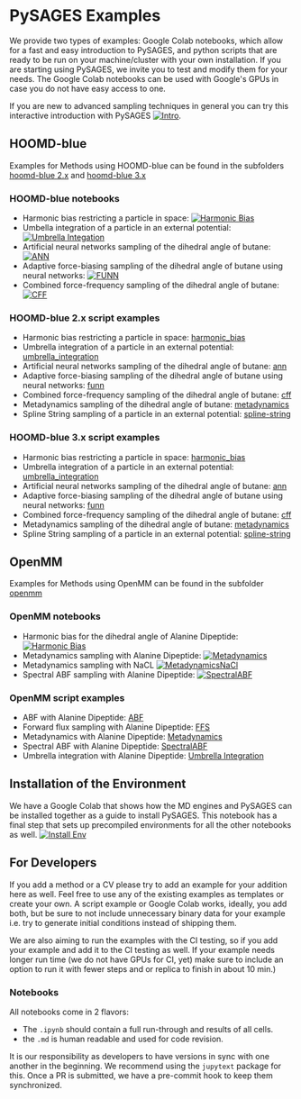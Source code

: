 # PySAGES Examples

We provide two types of examples: Google Colab notebooks, which allow for a fast and easy introduction to PySAGES,
and python scripts that are ready to be run on your machine/cluster with your own installation.
If you are starting using PySAGES, we invite you to test and modify them for your needs.
The Google Colab notebooks can be used with Google's GPUs in case you do not have easy access to one.

If you are new to advanced sampling techniques in general you can try this interactive introduction with PySAGES [![Intro](https://colab.research.google.com/assets/colab-badge.svg)](https://colab.research.google.com/github/SSAGESLabs/PySAGES/blob/main/examples/Advanced_Sampling_Introduction.ipynb).

## HOOMD-blue

Examples for Methods using HOOMD-blue can be found in the subfolders [hoomd-blue 2.x](hoomd-blue) and [hoomd-blue 3.x](hoomd3)

### HOOMD-blue notebooks

- Harmonic bias restricting a particle in space: [![Harmonic Bias](https://colab.research.google.com/assets/colab-badge.svg)](https://colab.research.google.com/github/SSAGESLabs/PySAGES/blob/main/examples/hoomd-blue/harmonic_bias/Harmonic_Bias.ipynb)
- Umbella integration of a particle in an external potential: [![Umbrella Integation](https://colab.research.google.com/assets/colab-badge.svg)](https://colab.research.google.com/github/SSAGESLabs/PySAGES/blob/main/examples/hoomd-blue/umbrella_integration/Umbrella_Integration.ipynb)
- Artificial neural networks sampling of the dihedral angle of butane: [![ANN](https://colab.research.google.com/assets/colab-badge.svg)](https://colab.research.google.com/github/SSAGESLabs/PySAGES/blob/main/examples/hoomd-blue/ann/Butane_ANN.ipynb)
- Adaptive force-biasing sampling of the dihedral angle of butane using neural networks: [![FUNN](https://colab.research.google.com/assets/colab-badge.svg)](https://colab.research.google.com/github/SSAGESLabs/PySAGES/blob/main/examples/hoomd-blue/funn/Butane_FUNN.ipynb)
- Combined force-frequency sampling of the dihedral angle of butane: [![CFF](https://colab.research.google.com/assets/colab-badge.svg)](https://colab.research.google.com/github/SSAGESLabs/PySAGES/blob/main/examples/hoomd-blue/cff/Butane_CFF.ipynb)

### HOOMD-blue 2.x script examples

- Harmonic bias restricting a particle in space: [harmonic_bias](hoomd-blue/harmonic_bias)
- Umbrella integration of a particle in an external potential: [umbrella_integration](hoomd-blue/umbrella_integration)
- Artificial neural networks sampling of the dihedral angle of butane: [ann](hoomd-blue/ann/butane_ann.py)
- Adaptive force-biasing sampling of the dihedral angle of butane using neural networks: [funn](hoomd-blue/funn/butane.py)
- Combined force-frequency sampling of the dihedral angle of butane: [cff](hoomd-blue/cff/butane.py)
- Metadynamics sampling of the dihedral angle of butane: [metadynamics](hoomd-blue/metad/butane.py)
- Spline String sampling of a particle in an external potential: [spline-string](hoomd-blue/string/spline_string.py)

### HOOMD-blue 3.x script examples

- Harmonic bias restricting a particle in space: [harmonic_bias](hoomd3/harmonic_bias)
- Umbrella integration of a particle in an external potential: [umbrella_integration](hoomd3/umbrella_integration)
- Artificial neural networks sampling of the dihedral angle of butane: [ann](hoomd3/ann/butane_ann.py)
- Adaptive force-biasing sampling of the dihedral angle of butane using neural networks: [funn](hoomd3/funn/butane.py)
- Combined force-frequency sampling of the dihedral angle of butane: [cff](hoomd3/cff/butane.py)
- Metadynamics sampling of the dihedral angle of butane: [metadynamics](hoomd3/metad/butane.py)
- Spline String sampling of a particle in an external potential: [spline-string](hoomd3/string/spline_string.py)

## OpenMM

Examples for Methods using OpenMM can be found in the subfolder [openmm](openmm)

### OpenMM notebooks

- Harmonic bias for the dihedral angle of Alanine Dipeptide: [![Harmonic Bias](https://colab.research.google.com/assets/colab-badge.svg)](https://colab.research.google.com/github/SSAGESLabs/PySAGES/blob/main/examples/openmm/Harmonic_Bias.ipynb)
- Metadynamics sampling with Alanine Dipeptide: [![Metadynamics](https://colab.research.google.com/assets/colab-badge.svg)](https://colab.research.google.com/github/SSAGESLabs/PySAGES/blob/main/examples/openmm/metad/Metadynamics-ADP.ipynb)
- Metadynamics sampling with NaCL [![MetadynamicsNaCl](https://colab.research.google.com/assets/colab-badge.svg)](https://colab.research.google.com/github/SSAGESLabs/PySAGES/blob/main/examples/openmm/metad/nacl/Metadynamics_NaCl.ipynb)
- Spectral ABF sampling with Alanine Dipeptide: [![SpectralABF](https://colab.research.google.com/assets/colab-badge.svg)](https://colab.research.google.com/github/SSAGESLabs/PySAGES/blob/main/examples/openmm/spectral_abf/ADP_SpectralABF.ipynb)

### OpenMM script examples

- ABF with Alanine Dipeptide: [ABF](openmm/abf/alanine-dipeptide_openmm.py)
- Forward flux sampling with Alanine Dipeptide: [FFS](openmm/forward_flux_sampling.py)
- Metadynamics with Alanine Dipeptide: [Metadynamics](openmm/metad/alanine-dipeptide.py)
- Spectral ABF with Alanine Dipeptide: [SpectralABF](openmm/spectral_abf/alanine-dipeptide.py)
- Umbrella integration with Alanine Dipeptide: [Umbrella Integration](openmm/umbrella_integration/integration.py)

## Installation of the Environment

We have a Google Colab that shows how the MD engines and PySAGES can be installed together as a guide to install PySAGES.
This notebook has a final step that sets up precompiled environments for all the other notebooks as well.
[![Install Env](https://colab.research.google.com/assets/colab-badge.svg)](https://colab.research.google.com/github/SSAGESLabs/PySAGES/blob/main/examples/Installing_a_PySAGES_Environment.ipynb)

## For Developers

If you add a method or a CV please try to add an example for your addition here as well.
Feel free to use any of the existing examples as templates or create your own. A script example or Google Colab works, ideally, you add both, but be sure to not include unnecessary binary data for your example i.e. try to generate initial conditions instead of shipping them.

We are also aiming to run the examples with the CI testing, so if you add your example and add it to the CI testing as well. If your example needs longer run time (we do not have GPUs for CI, yet) make sure to include an option to run it with fewer steps and or replica to finish in about 10 min.)

### Notebooks

All notebooks come in 2 flavors:

- The `.ipynb` should contain a full run-through and results of all cells.
- the `.md` is human readable and used for code revision.

It is our responsibility as developers to have versions in sync with one another in the beginning.
We recommend using the `jupytext` package for this. Once a PR is submitted, we have a pre-commit hook to keep them synchronized.
